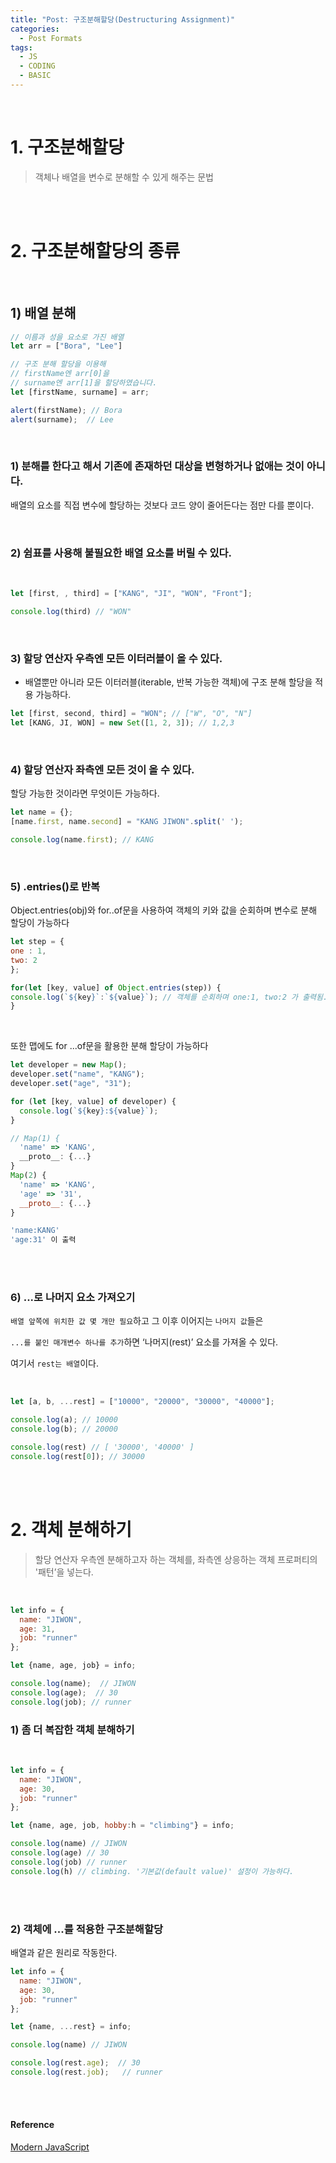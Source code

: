 ```yaml
---
title: "Post: 구조분해할당(Destructuring Assignment)"
categories:
  - Post Formats
tags:
  - JS
  - CODING
  - BASIC
---
```


<br>

# 1. 구조분해할당

> 객체나 배열을 변수로 분해할 수 있게 해주는 문법

<br>
<br>

# 2. 구조분해할당의 종류

<br>

## 1) 배열 분해

```js
// 이름과 성을 요소로 가진 배열
let arr = ["Bora", "Lee"]

// 구조 분해 할당을 이용해
// firstName엔 arr[0]을
// surname엔 arr[1]을 할당하였습니다.
let [firstName, surname] = arr;

alert(firstName); // Bora
alert(surname);  // Lee

```
<br>

### 1) 분해를 한다고 해서 기존에 존재하던 대상을 변형하거나 없애는 것이 아니다.

   배열의 요소를 직접 변수에 할당하는 것보다 코드 양이 줄어든다는 점만 다를 뿐이다.

<br>

### 2) 쉼표를 사용해 불필요한 배열 요소를 버릴 수 있다.

<br>

```js
let [first, , third] = ["KANG", "JI", "WON", "Front"];

console.log(third) // "WON"
```

<br>

### 3) 할당 연산자 우측엔 모든 이터러블이 올 수 있다.

- 배열뿐만 아니라 모든 이터러블(iterable, 반복 가능한 객체)에 구조 분해 할당을 적용 가능하다.

```js
let [first, second, third] = "WON"; // ["W", "O", "N"]
let [KANG, JI, WON] = new Set([1, 2, 3]); // 1,2,3
```

<br>

### 4) 할당 연산자 좌측엔 모든 것이 올 수 있다.

할당 가능한 것이라면 무엇이든 가능하다.

```js
let name = {};
[name.first, name.second] = "KANG JIWON".split(' ');

console.log(name.first); // KANG
```

<br>

### 5) .entries()로 반복

Object.entries(obj)와 for..of문을 사용하여 객체의 키와 값을 순회하며 변수로 분해 할당이 가능하다

```js
let step = {
one : 1,
two: 2
};

for(let [key, value] of Object.entries(step)) {
console.log(`${key}`:`${value}`); // 객체를 순회하며 one:1, two:2 가 출력됨.
}

```

<br>

또한 맵에도 for ...of문을 활용한 분해 할당이 가능하다

```js
let developer = new Map();
developer.set("name", "KANG");
developer.set("age", "31");

for (let [key, value] of developer) {
  console.log(`${key}:${value}`);
}

// Map(1) {
  'name' => 'KANG',
  __proto__: {...}
}
Map(2) {
  'name' => 'KANG',
  'age' => '31',
  __proto__: {...}
}

'name:KANG'
'age:31' 이 출력

```

<br>
<br>

### 6) ...로 나머지 요소 가져오기

`배열 앞쪽에 위치한 값 몇 개만 필요`하고 그 이후 이어지는 `나머지 값`들은

`...를 붙인 매개변수 하나를 추가`하면 ‘나머지(rest)’ 요소를 가져올 수 있다.

여기서 `rest는 배열`이다.

<br>

```js
let [a, b, ...rest] = ["10000", "20000", "30000", "40000"];

console.log(a); // 10000 
console.log(b); // 20000

console.log(rest) // [ '30000', '40000' ]
console.log(rest[0]); // 30000
```

<br>
<br>

# 2. 객체 분해하기

> 할당 연산자 우측엔 분해하고자 하는 객체를, 좌측엔 상응하는 객체 프로퍼티의 '패턴’을 넣는다.

<br>

```js
let info = {
  name: "JIWON",
  age: 31,
  job: "runner"
};

let {name, age, job} = info;

console.log(name);  // JIWON
console.log(age);  // 30
console.log(job); // runner
```

### 1) 좀 더 복잡한 객체 분해하기

<br>

```js
let info = {
  name: "JIWON",
  age: 30,
  job: "runner"
};

let {name, age, job, hobby:h = "climbing"} = info;

console.log(name) // JIWON
console.log(age) // 30
console.log(job) // runner
console.log(h) // climbing. '기본값(default value)' 설정이 가능하다.
```
<br>
<br>

### 2) 객체에 ...를 적용한 구조분해할당

배열과 같은 원리로 작동한다.

```js
let info = {
  name: "JIWON",
  age: 30,
  job: "runner"
};

let {name, ...rest} = info;

console.log(name) // JIWON

console.log(rest.age);  // 30
console.log(rest.job);   // runner
```


<br>
<br>

#### Reference

[Modern JavaScript](https://ko.javascript.info/destructuring-assignment)

